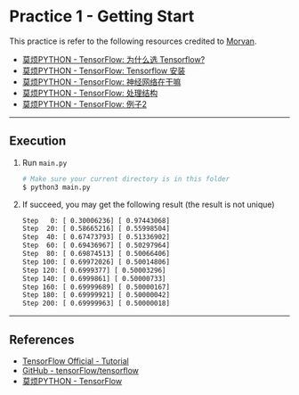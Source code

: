 # Practice 1 - Getting Start

This practice is refer to the following resources credited to [Morvan](https://github.com/MorvanZhou).
* [莫烦PYTHON - TensorFlow: 为什么选 Tensorflow?](https://morvanzhou.github.io/tutorials/machine-learning/tensorflow/1-1-why/)
* [莫烦PYTHON - TensorFlow: Tensorflow 安装](https://morvanzhou.github.io/tutorials/machine-learning/tensorflow/1-2-install/)
* [莫烦PYTHON - TensorFlow: 神经网络在干嘛](https://morvanzhou.github.io/tutorials/machine-learning/tensorflow/1-3-what-does-NN-do/)
* [莫烦PYTHON - TensorFlow: 处理结构](https://morvanzhou.github.io/tutorials/machine-learning/tensorflow/2-1-structure/)
* [莫烦PYTHON - TensorFlow: 例子2](https://morvanzhou.github.io/tutorials/machine-learning/tensorflow/2-2-example2/)

---
## Execution

1. Run `main.py`
    ```bash
    # Make sure your current directory is in this folder
    $ python3 main.py
    ```
2. If succeed, you may get the following result (the result is not unique)
    ```bash
    Step   0: [ 0.30006236] [ 0.97443068]
    Step  20: [ 0.58665216] [ 0.55998504]
    Step  40: [ 0.67473793] [ 0.51336902]
    Step  60: [ 0.69436967] [ 0.50297964]
    Step  80: [ 0.69874513] [ 0.50066406]
    Step 100: [ 0.69972026] [ 0.50014806]
    Step 120: [ 0.6999377] [ 0.50003296]
    Step 140: [ 0.6999861] [ 0.50000733]
    Step 160: [ 0.69999689] [ 0.50000167]
    Step 180: [ 0.69999921] [ 0.50000042]
    Step 200: [ 0.69999963] [ 0.50000018]
    ```

---
## References

* [TensorFlow Official - Tutorial](https://www.tensorflow.org/tutorials/)
* [GitHub - tensorFlow/tensorflow](https://github.com/tensorflow/tensorflow)
* [莫烦PYTHON - TensorFlow](https://morvanzhou.github.io/tutorials/machine-learning/tensorflow)